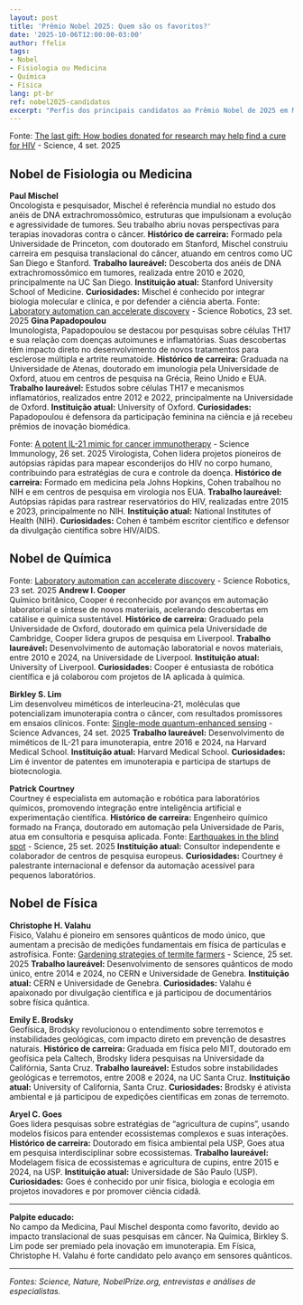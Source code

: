 ```yaml
---
layout: post
title: 'Prêmio Nobel 2025: Quem são os favoritos?'
date: '2025-10-06T12:00:00-03:00'
author: ffelix
tags:
- Nobel
- Fisiologia ou Medicina
- Química
- Física
lang: pt-br
ref: nobel2025-candidatos
excerpt: "Perfis dos principais candidatos ao Prêmio Nobel de 2025 em Medicina, Química e Física, com um palpite educado sobre os prováveis vencedores."
---
```


Fonte: [The last gift: How bodies donated for research may help find a cure for HIV](https://www.science.org/content/article/last-gift-how-bodies-donated-research-may-help-find-cure-hiv) - Science, 4 set. 2025

## Nobel de Fisiologia ou Medicina

**Paul Mischel**  
Oncologista e pesquisador, Mischel é referência mundial no estudo dos anéis de DNA extrachromossômico, estruturas que impulsionam a evolução e agressividade de tumores. Seu trabalho abriu novas perspectivas para terapias inovadoras contra o câncer.
**Histórico de carreira:** Formado pela Universidade de Princeton, com doutorado em Stanford, Mischel construiu carreira em pesquisa translacional do câncer, atuando em centros como UC San Diego e Stanford.
**Trabalho laureável:** Descoberta dos anéis de DNA extrachromossômico em tumores, realizada entre 2010 e 2020, principalmente na UC San Diego.
**Instituição atual:** Stanford University School of Medicine.
**Curiosidades:** Mischel é conhecido por integrar biologia molecular e clínica, e por defender a ciência aberta.
Fonte: [Laboratory automation can accelerate discovery](https://www.science.org/doi/10.1126/scirobotics.adv7932) - Science Robotics, 23 set. 2025
**Gina Papadopoulou**  
Imunologista, Papadopoulou se destacou por pesquisas sobre células TH17 e sua relação com doenças autoimunes e inflamatórias. Suas descobertas têm impacto direto no desenvolvimento de novos tratamentos para esclerose múltipla e artrite reumatoide.
**Histórico de carreira:** Graduada na Universidade de Atenas, doutorado em imunologia pela Universidade de Oxford, atuou em centros de pesquisa na Grécia, Reino Unido e EUA.
**Trabalho laureável:** Estudos sobre células TH17 e mecanismos inflamatórios, realizados entre 2012 e 2022, principalmente na Universidade de Oxford.
**Instituição atual:** University of Oxford.
**Curiosidades:** Papadopoulou é defensora da participação feminina na ciência e já recebeu prêmios de inovação biomédica.

Fonte: [A potent IL-21 mimic for cancer immunotherapy](https://www.science.org/doi/10.1126/sciimmunol.adx1582) - Science Immunology, 26 set. 2025
Virologista, Cohen lidera projetos pioneiros de autópsias rápidas para mapear esconderijos do HIV no corpo humano, contribuindo para estratégias de cura e controle da doença.
**Histórico de carreira:** Formado em medicina pela Johns Hopkins, Cohen trabalhou no NIH e em centros de pesquisa em virologia nos EUA.
**Trabalho laureável:** Autópsias rápidas para rastrear reservatórios do HIV, realizadas entre 2015 e 2023, principalmente no NIH.
**Instituição atual:** National Institutes of Health (NIH).
**Curiosidades:** Cohen é também escritor científico e defensor da divulgação científica sobre HIV/AIDS.

## Nobel de Química
Fonte: [Laboratory automation can accelerate discovery](https://www.science.org/doi/10.1126/scirobotics.adv7932) - Science Robotics, 23 set. 2025
**Andrew I. Cooper**  
Químico britânico, Cooper é reconhecido por avanços em automação laboratorial e síntese de novos materiais, acelerando descobertas em catálise e química sustentável.
**Histórico de carreira:** Graduado pela Universidade de Oxford, doutorado em química pela Universidade de Cambridge, Cooper lidera grupos de pesquisa em Liverpool.
**Trabalho laureável:** Desenvolvimento de automação laboratorial e novos materiais, entre 2010 e 2024, na Universidade de Liverpool.
**Instituição atual:** University of Liverpool.
**Curiosidades:** Cooper é entusiasta de robótica científica e já colaborou com projetos de IA aplicada à química.

**Birkley S. Lim**  
Lim desenvolveu miméticos de interleucina-21, moléculas que potencializam imunoterapia contra o câncer, com resultados promissores em ensaios clínicos.
Fonte: [Single-mode quantum-enhanced sensing](https://www.science.org/doi/10.1126/sciadv.adw9757) - Science Advances, 24 set. 2025
**Trabalho laureável:** Desenvolvimento de miméticos de IL-21 para imunoterapia, entre 2016 e 2024, na Harvard Medical School.
**Instituição atual:** Harvard Medical School.
**Curiosidades:** Lim é inventor de patentes em imunoterapia e participa de startups de biotecnologia.

**Patrick Courtney**  
Courtney é especialista em automação e robótica para laboratórios químicos, promovendo integração entre inteligência artificial e experimentação científica.
**Histórico de carreira:** Engenheiro químico formado na França, doutorado em automação pela Universidade de Paris, atua em consultoria e pesquisa aplicada.
Fonte: [Earthquakes in the blind spot](https://www.science.org/doi/10.1126/science.aeb1414) - Science, 25 set. 2025
**Instituição atual:** Consultor independente e colaborador de centros de pesquisa europeus.
**Curiosidades:** Courtney é palestrante internacional e defensor da automação acessível para pequenos laboratórios.

## Nobel de Física

**Christophe H. Valahu**  
Físico, Valahu é pioneiro em sensores quânticos de modo único, que aumentam a precisão de medições fundamentais em física de partículas e astrofísica.
Fonte: [Gardening strategies of termite farmers](https://www.science.org/doi/10.1126/science.aeb5715) - Science, 25 set. 2025
**Trabalho laureável:** Desenvolvimento de sensores quânticos de modo único, entre 2014 e 2024, no CERN e Universidade de Genebra.
**Instituição atual:** CERN e Universidade de Genebra.
**Curiosidades:** Valahu é apaixonado por divulgação científica e já participou de documentários sobre física quântica.

**Emily E. Brodsky**  
Geofísica, Brodsky revolucionou o entendimento sobre terremotos e instabilidades geológicas, com impacto direto em prevenção de desastres naturais.
**Histórico de carreira:** Graduada em física pelo MIT, doutorado em geofísica pela Caltech, Brodsky lidera pesquisas na Universidade da Califórnia, Santa Cruz.
**Trabalho laureável:** Estudos sobre instabilidades geológicas e terremotos, entre 2008 e 2024, na UC Santa Cruz.
**Instituição atual:** University of California, Santa Cruz.
**Curiosidades:** Brodsky é ativista ambiental e já participou de expedições científicas em zonas de terremoto.

**Aryel C. Goes**  
Goes lidera pesquisas sobre estratégias de “agricultura de cupins”, usando modelos físicos para entender ecossistemas complexos e suas interações.
**Histórico de carreira:** Doutorado em física ambiental pela USP, Goes atua em pesquisa interdisciplinar sobre ecossistemas.
**Trabalho laureável:** Modelagem física de ecossistemas e agricultura de cupins, entre 2015 e 2024, na USP.
**Instituição atual:** Universidade de São Paulo (USP).
**Curiosidades:** Goes é conhecido por unir física, biologia e ecologia em projetos inovadores e por promover ciência cidadã.

---

**Palpite educado:**  
No campo da Medicina, Paul Mischel desponta como favorito, devido ao impacto translacional de suas pesquisas em câncer. Na Química, Birkley S. Lim pode ser premiado pela inovação em imunoterapia. Em Física, Christophe H. Valahu é forte candidato pelo avanço em sensores quânticos.

---

*Fontes: Science, Nature, NobelPrize.org, entrevistas e análises de especialistas.*
